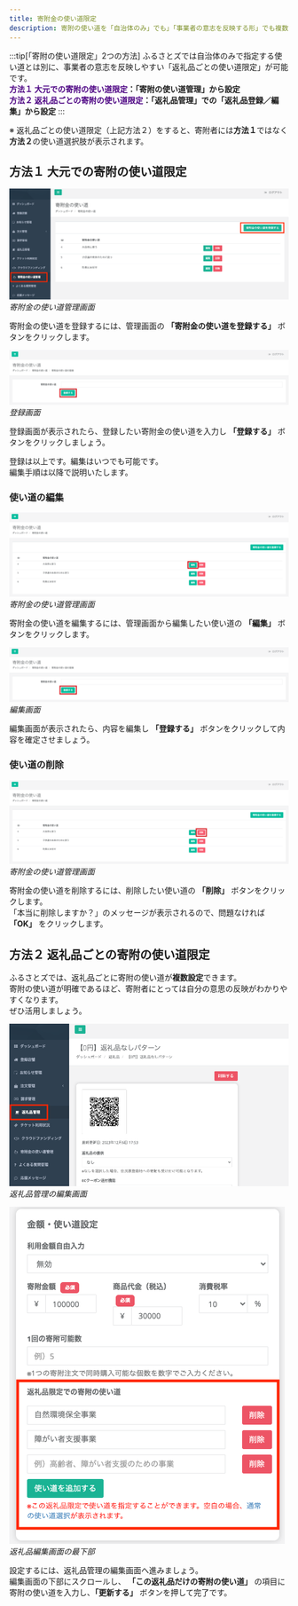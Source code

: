 ```yaml
---
title: 寄附金の使い道限定
description: 寄附の使い道を「自治体のみ」でも」「事業者の意志を反映する形」でも複数設定可能です。
---
```


:::tip[「寄附の使い道限定」2つの方法]
ふるさとズでは自治体のみで指定する使い道とは別に、事業者の意志を反映しやすい「返礼品ごとの使い道限定」が可能です。  
**<span style="color: indigo; ">方法１ 大元での寄附の使い道限定</span>：「寄附の使い道管理」から設定**  
**<span style="color: indigo; ">方法２ 返礼品ごとの寄附の使い道限定</span>：「返礼品管理」での「返礼品登録／編集」から設定**
:::



※ 返礼品ごとの使い道限定（上記方法２）をすると、寄附者には**方法１**ではなく**方法２**の使い道選択肢が表示されます。

## 方法１ 大元での寄附の使い道限定

![寄附金の使い道管理画面](../../../assets/images/lg_donation_00.png)
*寄附金の使い道管理画面*

寄附金の使い道を登録するには、管理画面の **「寄附金の使い道を登録する」** ボタンをクリックします。

![登録画面](../../../assets/images/lg_donation_02.png)
*登録画面*

登録画面が表示されたら、登録したい寄附金の使い道を入力し **「登録する」** ボタンをクリックしましょう。

登録は以上です。編集はいつでも可能です。  
編集手順は以降で説明いたします。

### 使い道の編集

![寄附金の使い道管理画面](../../../assets/images/lg_donation_03.png)
*寄附金の使い道管理画面*

寄附金の使い道を編集するには、管理画面から編集したい使い道の **「編集」** ボタンをクリックします。

![編集画面](../../../assets/images/lg_donation_04.png)
*編集画面*

編集画面が表示されたら、内容を編集し **「登録する」** ボタンをクリックして内容を確定させましょう。

### 使い道の削除

![寄附金の使い道管理画面](../../../assets/images/lg_donation_05.png)
*寄附金の使い道管理画面*

寄附金の使い道を削除するには、削除したい使い道の **「削除」** ボタンをクリックします。  
「本当に削除しますか？」のメッセージが表示されるので、問題なければ **「OK」** をクリックします。

## 方法２ 返礼品ごとの寄附の使い道限定
ふるさとズでは、返礼品ごとに寄附の使い道が**複数設定**できます。  
寄附の使い道が明確であるほど、寄附者にとっては自分の意思の反映がわかりやすくなります。   
ぜひ活用しましょう。

![返礼品管理の編集画面](../../../assets/images/lg_donation_06.png)
*返礼品管理の編集画面*

![返礼品編集画面の最下部](../../../assets/images/lg_product_20.png)
*返礼品編集画面の最下部*

設定するには、返礼品管理の編集画面へ進みましょう。  
編集画面の下部にスクロールし、 **「この返礼品だけの寄附の使い道」** の項目に寄附の使い道を入力し、**「更新する」** ボタンを押して完了です。

